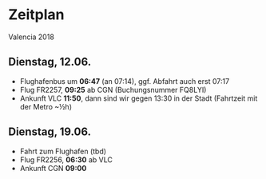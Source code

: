 Zeitplan
========
Valencia 2018

## Dienstag, 12.06.
* Flughafenbus um **06:47** (an 07:14), ggf. Abfahrt auch erst 07:17
* Flug FR2257, **09:25** ab CGN (Buchungsnummer FQ8LYI)
* Ankunft VLC **11:50**, dann sind wir gegen 13:30 in der Stadt (Fahrtzeit mit der Metro ~½h)

## Dienstag, 19.06.
* Fahrt zum Flughafen (tbd)
* Flug FR2256, **06:30** ab VLC
* Ankunft CGN **09:00**
